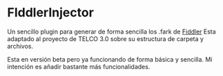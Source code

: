 # FIddlerInjector
Un sencillo plugin para generar de forma sencilla los .fark de [Fiddler](http://docs.telerik.com/fiddler/Generate-Traffic/Tasks/ImportExportAutoresponder)
Esta adaptado al proyecto de TELCO 3.0 sobre su estructura de carpeta y archivos.

Esta en versión beta pero ya funcionando de forma básica y sencilla. Mi intención es añadir bastante más funcionalidades. 
